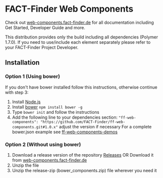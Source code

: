 FACT-Finder Web Components
==========================

Check out [web-components.fact-finder.de](http://web-components.fact-finder.de/) for all documentation including Get Started, Developer Guide and more.

This distribution provides only the build including all dependencies (Polymer 1.7.0). If you need to use/include each element separately please refer to your FACT-Finder Project Developer.

## Installation
### Option 1 (Using bower)
If you don't have bower installed follow this instructions, otherwise continue with step 3:
1. Install [Node.js](https://nodejs.org/en/)
2. Install [bower](https://bower.io/) `npm install bower -g`
3. Type `bower init` and follow the instructions
4. Add the following line to your dependencies section: `"ff-web-components": "https://github.com/FACT-Finder/ff-web-components.git#1.0.x"` adjust the version if necessary
For a complete bower.json example see [ff-web-components-demos](https://github.com/FACT-Finder/ff-web-components-demos)

### Option 2 (Without using bower)
1. Download a release version of the repository [Releases](https://github.com/FACT-Finder/ff-web-components/releases) OR Download it from [web-components.fact-finder.de](http://web-components.fact-finder.de/download)
2. Unzip the file
3. Unzip the release-zip (bower_components.zip) file wherever you need it
